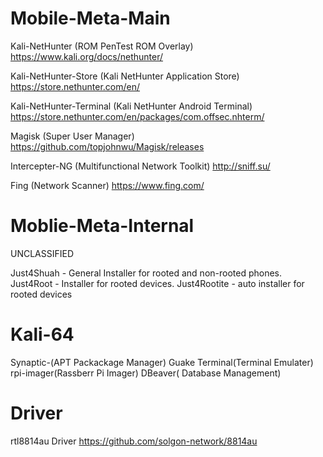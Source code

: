 


# Mobile-Meta-Main


Kali-NetHunter (ROM PenTest ROM Overlay)
https://www.kali.org/docs/nethunter/

Kali-NetHunter-Store (Kali NetHunter Application Store)
https://store.nethunter.com/en/

Kali-NetHunter-Terminal (Kali NetHunter Android Terminal)
https://store.nethunter.com/en/packages/com.offsec.nhterm/

Magisk (Super User Manager)
https://github.com/topjohnwu/Magisk/releases


Intercepter-NG (Multifunctional Network Toolkit)
http://sniff.su/


Fing (Network Scanner)
https://www.fing.com/




# Moblie-Meta-Internal

UNCLASSIFIED

Just4Shuah - General Installer for rooted and non-rooted phones.
Just4Root - Installer for rooted devices.
Just4Rootite - auto installer for rooted devices






# Kali-64

Synaptic-(APT Packackage Manager)
Guake Terminal(Terminal Emulater)
rpi-imager(Rassberr Pi Imager)
DBeaver( Database Management)


# Driver

rtl8814au Driver
https://github.com/solgon-network/8814au

